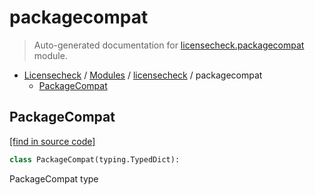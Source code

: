 # packagecompat

> Auto-generated documentation for [licensecheck.packagecompat](../../licensecheck/packagecompat.py) module.

- [Licensecheck](../README.md#licensecheck-index) / [Modules](../README.md#licensecheck-modules) / [licensecheck](index.md#licensecheck) / packagecompat
    - [PackageCompat](#packagecompat)

## PackageCompat

[[find in source code]](../../licensecheck/packagecompat.py#L4)

```python
class PackageCompat(typing.TypedDict):
```

PackageCompat type
